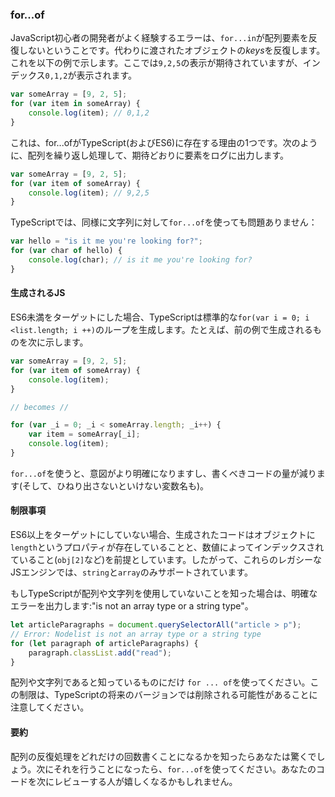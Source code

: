 ### for...of
JavaScript初心者の開発者がよく経験するエラーは、`for...in`が配列要素を反復しないということです。代わりに渡されたオブジェクトの*keys*を反復します。これを以下の例で示します。ここでは`9,2,5`の表示が期待されていますが、インデックス`0,1,2`が表示されます。

```ts
var someArray = [9, 2, 5];
for (var item in someArray) {
    console.log(item); // 0,1,2
}
```

これは、for...ofがTypeScript(およびES6)に存在する理由の1つです。次のように、配列を繰り返し処理して、期待どおりに要素をログに出力します。

```ts
var someArray = [9, 2, 5];
for (var item of someArray) {
    console.log(item); // 9,2,5
}
```

TypeScriptでは、同様に文字列に対して`for...of`を使っても問題ありません：

```ts
var hello = "is it me you're looking for?";
for (var char of hello) {
    console.log(char); // is it me you're looking for?
}
```

#### 生成されるJS
ES6未満をターゲットにした場合、TypeScriptは標準的な`for(var i = 0; i <list.length; i ++)`のループを生成します。たとえば、前の例で生成されるものを次に示します。
```ts
var someArray = [9, 2, 5];
for (var item of someArray) {
    console.log(item);
}

// becomes //

for (var _i = 0; _i < someArray.length; _i++) {
    var item = someArray[_i];
    console.log(item);
}
```
`for...of`を使うと、意図がより明確になりますし、書くべきコードの量が減ります(そして、ひねり出さないといけない変数名も)。

#### 制限事項
ES6以上をターゲットにしていない場合、生成されたコードはオブジェクトに`length`というプロパティが存在していることと、数値によってインデックスされていること(`obj[2]`など)を前提としています。したがって、これらのレガシーなJSエンジンでは、`string`と`array`のみサポートされています。

もしTypeScriptが配列や文字列を使用していないことを知った場合は、明確なエラーを出力します:"is not an array type or a string type"。

```ts
let articleParagraphs = document.querySelectorAll("article > p");
// Error: Nodelist is not an array type or a string type
for (let paragraph of articleParagraphs) {
    paragraph.classList.add("read");
}
```

配列や文字列であると知っているものにだけ `for ... of`を使ってください。この制限は、TypeScriptの将来のバージョンでは削除される可能性があることに注意してください。

#### 要約
配列の反復処理をどれだけの回数書くことになるかを知ったらあなたは驚くでしょう。次にそれを行うことになったら、`for...of`を使ってください。あなたのコードを次にレビューする人が嬉しくなるかもしれません。

